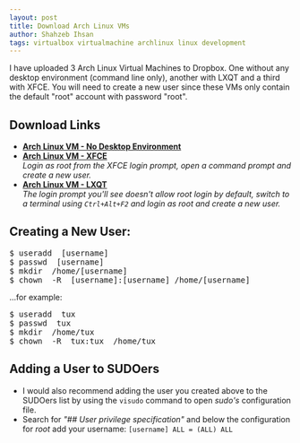 ```yaml
---
layout: post
title: Download Arch Linux VMs
author: Shahzeb Ihsan
tags: virtualbox virtualmachine archlinux linux development
---
```


I have uploaded 3 Arch Linux Virtual Machines to Dropbox. One without any desktop environment (command line only), another with LXQT and a third with XFCE. You will need to create a new user since these VMs only contain the default "root" account with password "root".<!--more-->

Download Links
---
- **[Arch Linux VM - No Desktop Environment](https://dl.dropboxusercontent.com/u/102452388/schaazzz.archlinux.64.vm.no.desktop.7z)**  
- **[Arch Linux VM - XFCE](https://dl.dropboxusercontent.com/u/102452388/schaazzz.archlinux.64.vm.xfce.7z)**  
_Login as root from the XFCE login prompt, open a command prompt and create a new user._  
- **[Arch Linux VM - LXQT](https://dl.dropboxusercontent.com/u/102452388/schaazzz.archlinux.64.vm.lxqt.7z)**  
_The login prompt you'll see doesn't allow root login by default, switch to a terminal using `Ctrl+Alt+F2` and login as root and create a new user._  

Creating a New User:
---

<pre>
$ useradd  [username]
$ passwd  [username]
$ mkdir  /home/[username]
$ chown  -R  [username]:[username] /home/[username]
</pre>

...for example:

<pre>
$ useradd  tux
$ passwd  tux
$ mkdir  /home/tux
$ chown  -R  tux:tux  /home/tux
</pre>

Adding a User to SUDOers
---

- I would also recommend adding the user you created above to the SUDOers list by using the `visudo` command to open _sudo's_ configuration file.
- Search for _"## User privilege specification"_ and below the configuration for _root_ add your username: `[username] ALL = (ALL) ALL`

